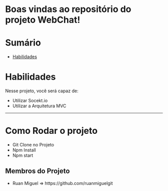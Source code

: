 

# Boas vindas ao repositório do projeto WebChat!


# Sumário

- [Habilidades](#habilidades)
 

# Habilidades

Nesse projeto, você será capaz de:

  - Utilizar Socekt.io
  - Utilizar a Arquitetura MVC
 


---
<h1> Como Rodar o projeto</h1>
<ul>
  <li> Git Clone no Projeto</li>
  <li> Npm Install</li>
  <li> Npm start</li>
 </ul>

<h2>Membros do Projeto</h2>
<ul>
  <li>Ruan Miguel => https://github.com/ruanmiguelgit</li>
</ul>



  
